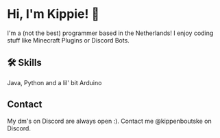 
# Hi, I'm Kippie! 👋

I'm a (not the best) programmer based in the Netherlands! I enjoy coding stuff like Minecraft Plugins or Discord Bots.


## 🛠 Skills
Java, Python and a lil' bit Arduino


## Contact

My dm's on Discord are always open :). Contact me @kippenboutske on Discord.
